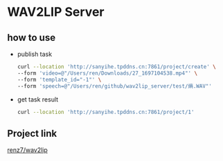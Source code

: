 # WAV2LIP Server

## how to use

- publish task

  ```bash
  curl --location 'http://sanyihe.tpddns.cn:7861/project/create' \
  --form 'video=@"/Users/ren/Downloads/27_1697104538.mp4"' \
  --form 'template_id="-1"' \
  --form 'speech=@"/Users/ren/github/wav2lip_server/test/熵.WAV"'
  ```
- get task result

  ```bash
  curl --location 'http://sanyihe.tpddns.cn:7861/project/1' 
  ```

## Project link

[renz7/wav2lip](https://github.com/Renz7/wav2lip_server.git)
